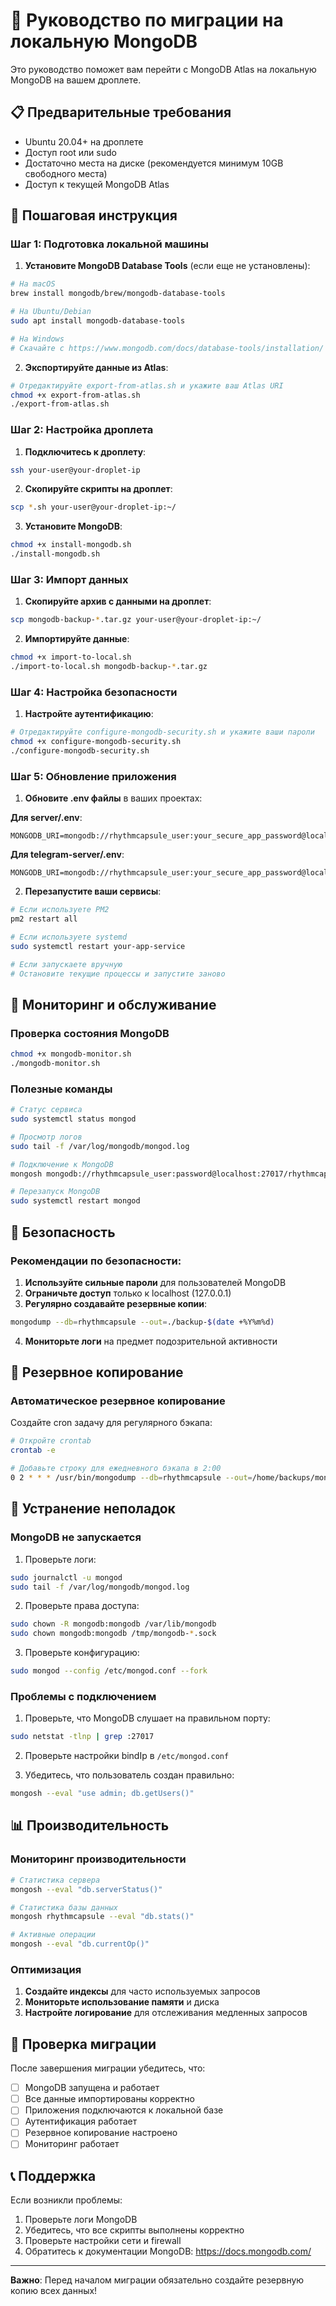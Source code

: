 # 🚀 Руководство по миграции на локальную MongoDB

Это руководство поможет вам перейти с MongoDB Atlas на локальную MongoDB на вашем дроплете.

## 📋 Предварительные требования

- Ubuntu 20.04+ на дроплете
- Доступ root или sudo
- Достаточно места на диске (рекомендуется минимум 10GB свободного места)
- Доступ к текущей MongoDB Atlas

## 🔄 Пошаговая инструкция

### Шаг 1: Подготовка локальной машины

1. **Установите MongoDB Database Tools** (если еще не установлены):
```bash
# На macOS
brew install mongodb/brew/mongodb-database-tools

# На Ubuntu/Debian
sudo apt install mongodb-database-tools

# На Windows
# Скачайте с https://www.mongodb.com/docs/database-tools/installation/
```

2. **Экспортируйте данные из Atlas**:
```bash
# Отредактируйте export-from-atlas.sh и укажите ваш Atlas URI
chmod +x export-from-atlas.sh
./export-from-atlas.sh
```

### Шаг 2: Настройка дроплета

1. **Подключитесь к дроплету**:
```bash
ssh your-user@your-droplet-ip
```

2. **Скопируйте скрипты на дроплет**:
```bash
scp *.sh your-user@your-droplet-ip:~/
```

3. **Установите MongoDB**:
```bash
chmod +x install-mongodb.sh
./install-mongodb.sh
```

### Шаг 3: Импорт данных

1. **Скопируйте архив с данными на дроплет**:
```bash
scp mongodb-backup-*.tar.gz your-user@your-droplet-ip:~/
```

2. **Импортируйте данные**:
```bash
chmod +x import-to-local.sh
./import-to-local.sh mongodb-backup-*.tar.gz
```

### Шаг 4: Настройка безопасности

1. **Настройте аутентификацию**:
```bash
# Отредактируйте configure-mongodb-security.sh и укажите ваши пароли
chmod +x configure-mongodb-security.sh
./configure-mongodb-security.sh
```

### Шаг 5: Обновление приложения

1. **Обновите .env файлы** в ваших проектах:

**Для server/.env**:
```env
MONGODB_URI=mongodb://rhythmcapsule_user:your_secure_app_password@localhost:27017/rhythmcapsule
```

**Для telegram-server/.env**:
```env
MONGODB_URI=mongodb://rhythmcapsule_user:your_secure_app_password@localhost:27017/rhythmcapsule
```

2. **Перезапустите ваши сервисы**:
```bash
# Если используете PM2
pm2 restart all

# Если используете systemd
sudo systemctl restart your-app-service

# Если запускаете вручную
# Остановите текущие процессы и запустите заново
```

## 🔧 Мониторинг и обслуживание

### Проверка состояния MongoDB

```bash
chmod +x mongodb-monitor.sh
./mongodb-monitor.sh
```

### Полезные команды

```bash
# Статус сервиса
sudo systemctl status mongod

# Просмотр логов
sudo tail -f /var/log/mongodb/mongod.log

# Подключение к MongoDB
mongosh mongodb://rhythmcapsule_user:password@localhost:27017/rhythmcapsule

# Перезапуск MongoDB
sudo systemctl restart mongod
```

## 🔐 Безопасность

### Рекомендации по безопасности:

1. **Используйте сильные пароли** для пользователей MongoDB
2. **Ограничьте доступ** только к localhost (127.0.0.1)
3. **Регулярно создавайте резервные копии**:
```bash
mongodump --db=rhythmcapsule --out=./backup-$(date +%Y%m%d)
```

4. **Мониторьте логи** на предмет подозрительной активности

## 🔄 Резервное копирование

### Автоматическое резервное копирование

Создайте cron задачу для регулярного бэкапа:

```bash
# Откройте crontab
crontab -e

# Добавьте строку для ежедневного бэкапа в 2:00
0 2 * * * /usr/bin/mongodump --db=rhythmcapsule --out=/home/backups/mongodb-$(date +\%Y\%m\%d) && find /home/backups -name "mongodb-*" -mtime +7 -exec rm -rf {} \;
```

## 🚨 Устранение неполадок

### MongoDB не запускается

1. Проверьте логи:
```bash
sudo journalctl -u mongod
sudo tail -f /var/log/mongodb/mongod.log
```

2. Проверьте права доступа:
```bash
sudo chown -R mongodb:mongodb /var/lib/mongodb
sudo chown mongodb:mongodb /tmp/mongodb-*.sock
```

3. Проверьте конфигурацию:
```bash
sudo mongod --config /etc/mongod.conf --fork
```

### Проблемы с подключением

1. Проверьте, что MongoDB слушает на правильном порту:
```bash
sudo netstat -tlnp | grep :27017
```

2. Проверьте настройки bindIp в `/etc/mongod.conf`

3. Убедитесь, что пользователь создан правильно:
```bash
mongosh --eval "use admin; db.getUsers()"
```

## 📊 Производительность

### Мониторинг производительности

```bash
# Статистика сервера
mongosh --eval "db.serverStatus()"

# Статистика базы данных
mongosh rhythmcapsule --eval "db.stats()"

# Активные операции
mongosh --eval "db.currentOp()"
```

### Оптимизация

1. **Создайте индексы** для часто используемых запросов
2. **Мониторьте использование памяти** и диска
3. **Настройте логирование** для отслеживания медленных запросов

## 🎯 Проверка миграции

После завершения миграции убедитесь, что:

- [ ] MongoDB запущена и работает
- [ ] Все данные импортированы корректно
- [ ] Приложения подключаются к локальной базе
- [ ] Аутентификация работает
- [ ] Резервное копирование настроено
- [ ] Мониторинг работает

## 📞 Поддержка

Если возникли проблемы:

1. Проверьте логи MongoDB
2. Убедитесь, что все скрипты выполнены корректно
3. Проверьте настройки сети и firewall
4. Обратитесь к документации MongoDB: https://docs.mongodb.com/

---

**Важно**: Перед началом миграции обязательно создайте резервную копию всех данных! 